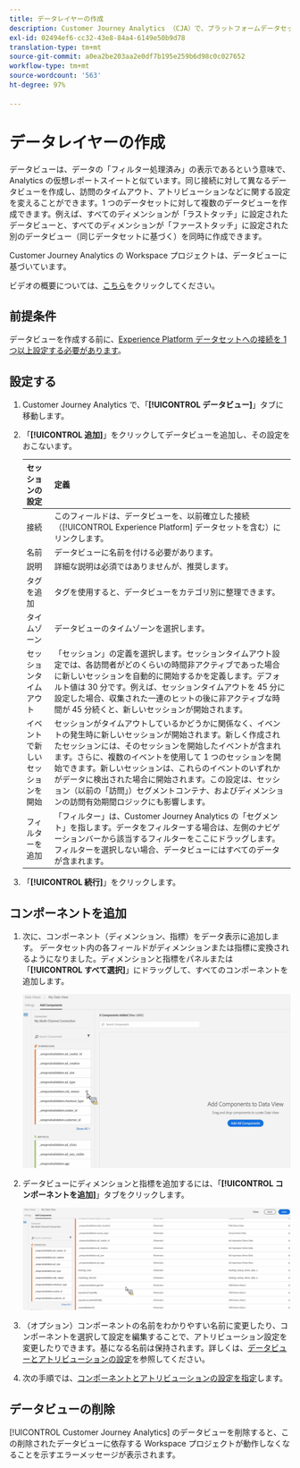 ```yaml
---
title: データレイヤーの作成
description: Customer Journey Analytics （CJA）で、プラットフォームデータセットへのデータビューを作成する方法について説明します。
exl-id: 02494ef6-cc32-43e8-84a4-6149e50b9d78
translation-type: tm+mt
source-git-commit: a0ea2be203aa2e0df7b195e259b6d98c0c027652
workflow-type: tm+mt
source-wordcount: '563'
ht-degree: 97%

---
```


# データレイヤーの作成

データビューは、データの「フィルター処理済み」の表示であるという意味で、Analytics の仮想レポートスイートと似ています。同じ接続に対して異なるデータビューを作成し、訪問のタイムアウト、アトリビューションなどに関する設定を変えることができます。1 つのデータセットに対して複数のデータビューを作成できます。例えば、すべてのディメンションが「ラストタッチ」に設定されたデータビューと、すべてのディメンションが「ファーストタッチ」に設定された別のデータビュー（同じデータセットに基づく）を同時に作成できます。

Customer Journey Analytics の Workspace プロジェクトは、データビューに基づいています。

ビデオの概要については、[こちら](https://docs.adobe.com/content/help/ja-JP/platform-learn/tutorials/cja/basic-configuration-for-data-views.html)をクリックしてください。

## 前提条件

データビューを作成する前に、[Experience Platform データセットへの接続を 1 つ以上設定する必要があります](/help/connections/create-connection.md)。

## 設定する

1. Customer Journey Analytics で、「**[!UICONTROL データビュー]**」タブに移動します。

1. 「**[!UICONTROL 追加]**」をクリックしてデータビューを追加し、その設定をおこないます。

   | セッションの設定 | 定義 |
   |---|---|
   | 接続 | このフィールドは、データビューを、以前確立した接続（[!UICONTROL Experience Platform] データセットを含む）にリンクします。 |
   | 名前 | データビューに名前を付ける必要があります。 |
   | 説明 | 詳細な説明は必須ではありませんが、推奨します。 |
   | タグを追加 | タグを使用すると、データビューをカテゴリ別に整理できます。 |
   | タイムゾーン | データビューのタイムゾーンを選択します。 |
   | セッションタイムアウト | 「セッション」の定義を選択します。セッションタイムアウト設定では、各訪問者がどのくらいの時間非アクティブであった場合に新しいセッションを自動的に開始するかを定義します。デフォルト値は 30 分です。例えば、セッションタイムアウトを 45 分に設定した場合、収集された一連のヒットの後に非アクティブな時間が 45 分続くと、新しいセッションが開始されます。<!--This setting impacts not only your visit counts, but also how visit segment containers are evaluated, and the visit expiration logic for any eVars expiring on visit. Decreasing the session timeout will likely increase the total number of visits in your reporting, while increasing the visit timeout will likely decrease the total number of visits in your reporting. This needs to be reviewed.--> |
   | イベントで新しいセッションを開始 | セッションがタイムアウトしているかどうかに関係なく、イベントの発生時に新しいセッションが開始されます。新しく作成されたセッションには、そのセッションを開始したイベントが含まれます。さらに、複数のイベントを使用して 1 つのセッションを開始できます。新しいセッションは、これらのイベントのいずれかがデータに検出された場合に開始されます。この設定は、セッション（以前の「訪問」）セグメントコンテナ、およびディメンションの訪問有効期間ロジックにも影響します。 |
   | フィルターを追加 | 「フィルター」は、Customer Journey Analytics の「セグメント」を指します。データをフィルターする場合は、左側のナビゲーションバーから該当するフィルターをここにドラッグします。フィルターを選択しない場合、データビューにはすべてのデータが含まれます。 |

1. 「**[!UICONTROL 続行]**」をクリックします。

## コンポーネントを追加

1. 次に、コンポーネント（ディメンション、指標）をデータ表示に追加します。 データセット内の各フィールドがディメンションまたは指標に変換されるようになりました。ディメンションと指標をパネルまたは「**[!UICONTROL すべて選択]**」にドラッグして、すべてのコンポーネントを追加します。

   ![](assets/add-all-components.png)

1. データビューにディメンションと指標を追加するには、「**[!UICONTROL コンポーネントを追加]**」タブをクリックします。

   ![](assets/add-all-components2.png)

1. （オプション）コンポーネントの名前をわかりやすい名前に変更したり、コンポーネントを選択して設定を編集することで、アトリビューション設定を変更したりできます。基になる名前は保持されます。詳しくは、[データビューとアトリビューションの設定](/help/data-views/configure-dataviews.md)を参照してください。

1. 次の手順では、[コンポーネントとアトリビューションの設定を指定](/help/data-views/configure-dataviews.md)します。

## データビューの削除

[!UICONTROL Customer Journey Analytics] のデータビューを削除すると、この削除されたデータビューに依存する Workspace プロジェクトが動作しなくなることを示すエラーメッセージが表示されます。
